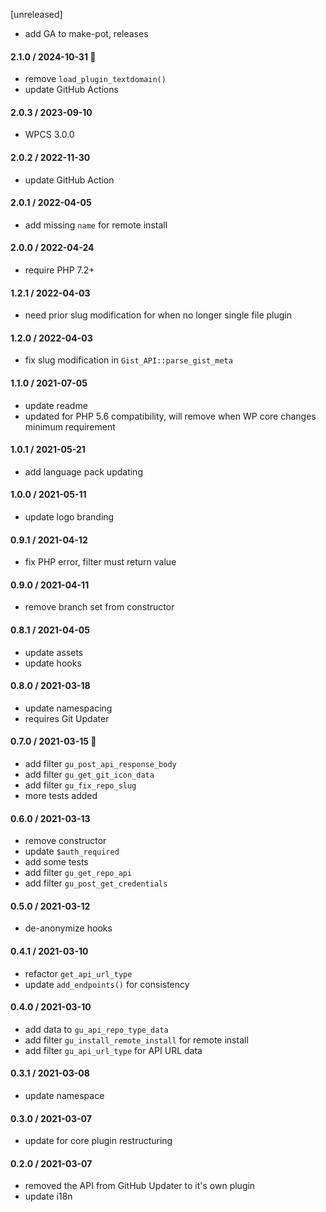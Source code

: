 [unreleased]
* add GA to make-pot, releases

#### 2.1.0 / 2024-10-31 🎃
* remove `load_plugin_textdomain()`
* update GitHub Actions

#### 2.0.3 / 2023-09-10
* WPCS 3.0.0

#### 2.0.2 / 2022-11-30
* update GitHub Action

#### 2.0.1 / 2022-04-05
* add missing `name` for remote install

#### 2.0.0 / 2022-04-24
* require PHP 7.2+

#### 1.2.1 / 2022-04-03
* need prior slug modification for when no longer single file plugin

#### 1.2.0 / 2022-04-03
* fix slug modification in `Gist_API::parse_gist_meta`

#### 1.1.0 / 2021-07-05
* update readme
* updated for PHP 5.6 compatibility, will remove when WP core changes minimum requirement

#### 1.0.1 / 2021-05-21
* add language pack updating

#### 1.0.0 / 2021-05-11
* update logo branding

#### 0.9.1 / 2021-04-12
* fix PHP error, filter must return value

#### 0.9.0 / 2021-04-11
* remove branch set from constructor

#### 0.8.1 / 2021-04-05
* update assets
* update hooks

#### 0.8.0 / 2021-03-18
* update namespacing
* requires Git Updater

#### 0.7.0 / 2021-03-15 🎂
* add filter `gu_post_api_response_body`
* add filter `gu_get_git_icon_data`
* add filter `gu_fix_repo_slug`
* more tests added

#### 0.6.0 / 2021-03-13
* remove constructor
* update `$auth_required`
* add some tests
* add filter `gu_get_repo_api`
* add filter `gu_post_get_credentials`

#### 0.5.0 / 2021-03-12
* de-anonymize hooks

#### 0.4.1 / 2021-03-10
* refactor `get_api_url_type`
* update `add_endpoints()` for consistency

#### 0.4.0 / 2021-03-10
* add data to `gu_api_repo_type_data`
* add filter `gu_install_remote_install` for remote install
* add filter `gu_api_url_type` for API URL data

#### 0.3.1 / 2021-03-08
* update namespace

#### 0.3.0 / 2021-03-07
* update for core plugin restructuring

#### 0.2.0 / 2021-03-07
* removed the API from GitHub Updater to it's own plugin
* update i18n

